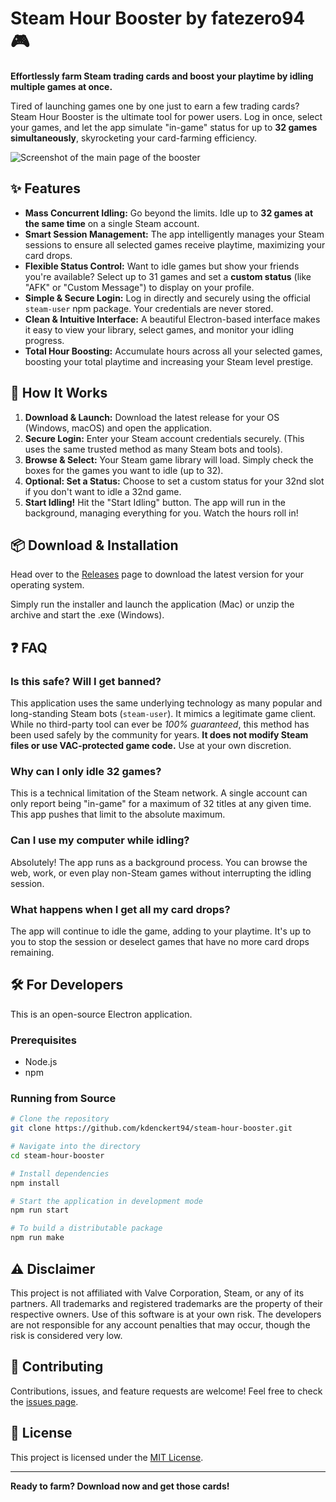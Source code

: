 # Steam Hour Booster by fatezero94 🎮

**Effortlessly farm Steam trading cards and boost your playtime by idling multiple games at once.**

Tired of launching games one by one just to earn a few trading cards? Steam Hour Booster is the ultimate tool for power users. Log in once, select your games, and let the app simulate "in-game" status for up to **32 games simultaneously**, skyrocketing your card-farming efficiency.

![Screenshot of the main page of the booster](https://i.imgur.com/4eKfXCP.png)

## ✨ Features

*   **Mass Concurrent Idling:** Go beyond the limits. Idle up to **32 games at the same time** on a single Steam account.
*   **Smart Session Management:** The app intelligently manages your Steam sessions to ensure all selected games receive playtime, maximizing your card drops.
*   **Flexible Status Control:** Want to idle games but show your friends you're available? Select up to 31 games and set a **custom status** (like "AFK" or "Custom Message") to display on your profile.
*   **Simple & Secure Login:** Log in directly and securely using the official `steam-user` npm package. Your credentials are never stored.
*   **Clean & Intuitive Interface:** A beautiful Electron-based interface makes it easy to view your library, select games, and monitor your idling progress.
*   **Total Hour Boosting:** Accumulate hours across all your selected games, boosting your total playtime and increasing your Steam level prestige.

## 🚀 How It Works

1.  **Download & Launch:** Download the latest release for your OS (Windows, macOS) and open the application.
2.  **Secure Login:** Enter your Steam account credentials securely. (This uses the same trusted method as many Steam bots and tools).
3.  **Browse & Select:** Your Steam game library will load. Simply check the boxes for the games you want to idle (up to 32).
4.  **Optional: Set a Status:** Choose to set a custom status for your 32nd slot if you don't want to idle a 32nd game.
5.  **Start Idling!** Hit the "Start Idling" button. The app will run in the background, managing everything for you. Watch the hours roll in!

## 📦 Download & Installation

Head over to the [Releases](https://github.com/kdenckert94/steam-hour-booster/releases) page to download the latest version for your operating system.

Simply run the installer and launch the application (Mac) or unzip the archive and start the .exe (Windows).

## ❓ FAQ

### Is this safe? Will I get banned?

This application uses the same underlying technology as many popular and long-standing Steam bots (`steam-user`). It mimics a legitimate game client. While no third-party tool can ever be *100% guaranteed*, this method has been used safely by the community for years. **It does not modify Steam files or use VAC-protected game code.** Use at your own discretion.

### Why can I only idle 32 games?

This is a technical limitation of the Steam network. A single account can only report being "in-game" for a maximum of 32 titles at any given time. This app pushes that limit to the absolute maximum.

### Can I use my computer while idling?

Absolutely! The app runs as a background process. You can browse the web, work, or even play non-Steam games without interrupting the idling session.

### What happens when I get all my card drops?

The app will continue to idle the game, adding to your playtime. It's up to you to stop the session or deselect games that have no more card drops remaining.

## 🛠 For Developers

This is an open-source Electron application.

### Prerequisites
*   Node.js
*   npm

### Running from Source

```bash
# Clone the repository
git clone https://github.com/kdenckert94/steam-hour-booster.git

# Navigate into the directory
cd steam-hour-booster

# Install dependencies
npm install

# Start the application in development mode
npm run start

# To build a distributable package
npm run make
```

## ⚠️ Disclaimer

This project is not affiliated with Valve Corporation, Steam, or any of its partners. All trademarks and registered trademarks are the property of their respective owners. Use of this software is at your own risk. The developers are not responsible for any account penalties that may occur, though the risk is considered very low.

## 🤝 Contributing

Contributions, issues, and feature requests are welcome! Feel free to check the [issues page](https://github.com/fatezero94/steam-hour-booster/issues).

## 📄 License

This project is licensed under the [MIT License](LICENSE).

---

**Ready to farm? Download now and get those cards!**
